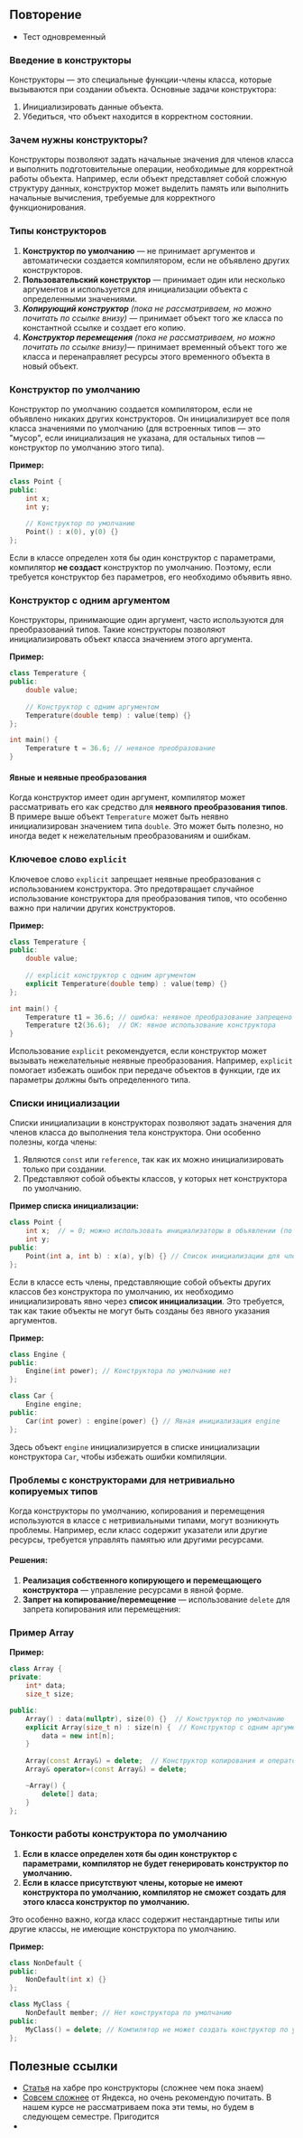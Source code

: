 ## Повторение
  - Тест одновременный

### Введение в конструкторы

Конструкторы — это специальные функции-члены класса, которые вызываются при создании объекта. Основные задачи конструктора:
1. Инициализировать данные объекта.
2. Убедиться, что объект находится в корректном состоянии.

### Зачем нужны конструкторы?

Конструкторы позволяют задать начальные значения для членов класса и выполнить подготовительные операции, необходимые для корректной работы объекта. Например, если объект представляет собой сложную структуру данных, конструктор может выделить память или выполнить начальные вычисления, требуемые для корректного функционирования.

### Типы конструкторов

1. **Конструктор по умолчанию** — не принимает аргументов и автоматически создается компилятором, если не объявлено других конструкторов.
2. **Пользовательский конструктор** — принимает один или несколько аргументов и используется для инициализации объекта с определенными значениями.
3. _**Копирующий конструктор**_ _(пока не рассматриваем, но можно почитать по ссылке внизу)_ — принимает объект того же класса по константной ссылке и создает его копию. 
4. _**Конструктор перемещения**_ _(пока не рассматриваем, но можно почитать по ссылке внизу)_— принимает временный объект того же класса и перенаправляет ресурсы этого временного объекта в новый объект.

### Конструктор по умолчанию

Конструктор по умолчанию создается компилятором, если не объявлено никаких других конструкторов. Он инициализирует все поля класса значениями по умолчанию (для встроенных типов — это "мусор", если инициализация не указана, для остальных типов — конструктор по умолчанию этого типа).

**Пример:**
```cpp
class Point {
public:
    int x;
    int y;
    
    // Конструктор по умолчанию
    Point() : x(0), y(0) {}
};
```

Если в классе определен хотя бы один конструктор с параметрами, компилятор **не создаст** конструктор по умолчанию. Поэтому, если требуется конструктор без параметров, его необходимо объявить явно.

### Конструктор с одним аргументом

Конструкторы, принимающие один аргумент, часто используются для преобразований типов. Такие конструкторы позволяют инициализировать объект класса значением этого аргумента.

**Пример:**
```cpp
class Temperature {
public:
    double value;
    
    // Конструктор с одним аргументом
    Temperature(double temp) : value(temp) {}
};

int main() {
    Temperature t = 36.6; // неявное преобразование
}
```

#### Явные и неявные преобразования

Когда конструктор имеет один аргумент, компилятор может рассматривать его как средство для **неявного преобразования типов**. В примере выше объект `Temperature` может быть неявно инициализирован значением типа `double`. Это может быть полезно, но иногда ведет к нежелательным преобразованиям и ошибкам.

### Ключевое слово `explicit`

Ключевое слово `explicit` запрещает неявные преобразования с использованием конструктора. Это предотвращает случайное использование конструктора для преобразования типов, что особенно важно при наличии других конструкторов.

**Пример:**
```cpp
class Temperature {
public:
    double value;
    
    // explicit конструктор с одним аргументом
    explicit Temperature(double temp) : value(temp) {}
};

int main() {
    Temperature t1 = 36.6; // ошибка: неявное преобразование запрещено
    Temperature t2(36.6);  // OK: явное использование конструктора
}
```

Использование `explicit` рекомендуется, если конструктор может вызывать нежелательные неявные преобразования. Например, `explicit` помогает избежать ошибок при передаче объектов в функции, где их параметры должны быть определенного типа.

### Списки инициализации 

Списки инициализации в конструкторах позволяют задать значения для членов класса до выполнения тела конструктора. Они особенно полезны, когда члены:
1. Являются `const` или `reference`, так как их можно инициализировать только при создании.
2. Представляют собой объекты классов, у которых нет конструктора по умолчанию.

**Пример списка инициализации:**
```cpp
class Point {
    int x;  // = 0; можно использовать инициализаторы в объявлении (по умолчанию) 
    int y;
public:
    Point(int a, int b) : x(a), y(b) {} // Список инициализации для членов
};
```

Если в классе есть члены, представляющие собой объекты других классов без конструктора по умолчанию, их необходимо инициализировать явно через **список инициализации**. Это требуется, так как такие объекты не могут быть созданы без явного указания аргументов.

**Пример:**

```cpp
class Engine {
public:
    Engine(int power); // Конструктора по умолчанию нет
};

class Car {
    Engine engine;
public:
    Car(int power) : engine(power) {} // Явная инициализация engine
};
```

Здесь объект `engine` инициализируется в списке инициализации конструктора `Car`, чтобы избежать ошибки компиляции.

### Проблемы с конструкторами для нетривиально копируемых типов

Когда конструкторы по умолчанию, копирования и перемещения используются в классе с нетривиальными типами, могут возникнуть проблемы. Например, если класс содержит указатели или другие ресурсы, требуется управлять памятью или другими ресурсами.

#### Решения:

1. **Реализация собственного копирующего и перемещающего конструктора** — управление ресурсами в явной форме.
2. **Запрет на копирование/перемещение** — использование `delete` для запрета копирования или перемещения:

### Пример Array

**Пример:**
```cpp
class Array {
private:
    int* data;
    size_t size;

public:
    Array() : data(nullptr), size(0) {}  // Конструктор по умолчанию
    explicit Array(size_t n) : size(n) {  // Конструктор с одним аргументом
        data = new int[n];
    }
    
    Array(const Array&) = delete;  // Конструктор копирования и оператор присваивания удалены
    Array& operator=(const Array&) = delete;

    ~Array() {
        delete[] data;
    }
};
```

### Тонкости работы конструктора по умолчанию

1. **Если в классе определен хотя бы один конструктор с параметрами, компилятор не будет генерировать конструктор по умолчанию.**
2. **Если в классе присутствуют члены, которые не имеют конструктора по умолчанию, компилятор не сможет создать для этого класса конструктор по умолчанию.**

Это особенно важно, когда класс содержит нестандартные типы или другие классы, не имеющие конструктора по умолчанию. 

**Пример:**
```cpp
class NonDefault {
public:
    NonDefault(int x) {}
};

class MyClass {
    NonDefault member; // Нет конструктора по умолчанию
public:
    MyClass() = delete; // Компилятор не может создать конструктор по умолчанию
};
```

## Полезные ссылки
  - [Статья](https://habr.com/ru/articles/838392/) на хабре про конструкторы (сложнее чем пока знаем)
  - [Совсем сложнее](https://education.yandex.ru/handbook/cpp/article/object-lifetime) от Яндекса, но очень рекомендую почитать. В нашем курсе не рассматриваем пока эти темы, но будем в следующем семестре. Пригодится
  - 
